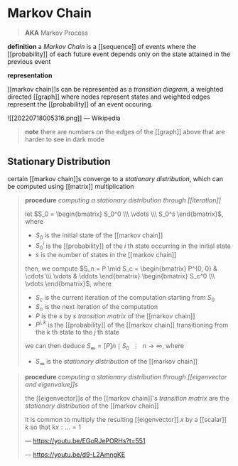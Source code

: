# Markov Chain

> **AKA** Markov Process

**definition** a _Markov Chain_ is a [[sequence]] of events where the [[probability]] of each future event depends only on the state attained in the previous event

**representation**

[[markov chain]]s can be represented as a _transition diagram_, a weighted directed [[graph]] where nodes represent states and weighted edges represent the [[probability]] of an event occuring.

![[20220718005316.png]] &mdash; Wikipedia

> **note** there are numbers on the edges of the [[graph]] above that are harder to see in dark mode

## Stationary Distribution

certain [[markov chain]]s converge to a _stationary distribution_, which can be computed using [[matrix]] multiplication

> **procedure** _computing a stationary distribution through [[iteration]]_
>
> let $S_0 = \begin{bmatrix} S_0^0 \\\ \vdots \\\ S_0^s \end{bmatrix}$, where
>
> - $S_0$ is the initial state of the [[markov chain]]
> - $S_0^i$ is the [[probability]] of the $i$ th state occurring in the initial state
> - $s$ is the number of states in the [[markov chain]]
>
> then, we compute $S_n = P \mid S_c = \begin{bmatrix} P^{0, 0} & \cdots \\\ \vdots & \ddots \end{bmatrix} \begin{bmatrix} S_c^0 \\\ \vdots \end{bmatrix}$, where
>
> - $S_c$ is the current iteration of the computation starting from $S_0$
> - $S_n$ is the next iteration of the computation
> - $P$ is the $s$ by $s$ _transition matrix_ of the [[markov chain]]
> - $P^{j, k}$ is the [[probability]] of the [[markov chain]] transitioning from the $k$ th state to the $j$ th state
>
> we can then deduce $S_\infty = [P]n \mid S_0\ \ \vdots\ \ n \rightarrow \infty$, where
>
> - $S_\infty$ is the _stationary distribution_ of the [[markov chain]]

> **procedure** _computing a stationary distribution through [[eigenvector and eigenvalue]]s_
>
> the [[eigenvector]]s of the [[markov chain]]'s _transition matrix_ are the _stationary distribution_ of the [[markov chain]]
>
> it is common to multiply the resulting [[eigenvector]] $x$ by a [[scalar]] $k$ so that $kx : \dots = 1$
>
> &mdash; <https://youtu.be/EGoRJePORHs?t=551>
>
> &mdash; <https://youtu.be/d9-L2AmngKE>
